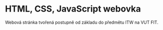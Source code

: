 # HTML, CSS, JavaScript webovka
Webová stránka tvořená postupně od základu do předmětu ITW na VUT FIT.
